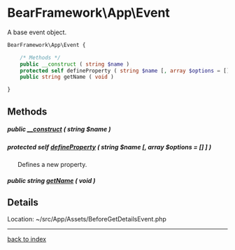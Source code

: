 # BearFramework\App\Event

A base event object.

```php
BearFramework\App\Event {

	/* Methods */
	public __construct ( string $name )
	protected self defineProperty ( string $name [, array $options = [] ] )
	public string getName ( void )

}
```

## Methods

##### public [__construct](bearframework.app.event.__construct.method.md) ( string $name )

##### protected self [defineProperty](bearframework.app.event.defineproperty.method.md) ( string $name [, array $options = [] ] )

&nbsp;&nbsp;&nbsp;&nbsp;&nbsp;&nbsp;Defines a new property.

##### public string [getName](bearframework.app.event.getname.method.md) ( void )

## Details

Location: ~/src/App/Assets/BeforeGetDetailsEvent.php

---

[back to index](index.md)

